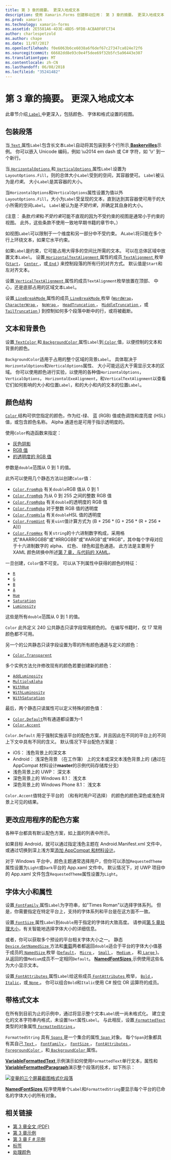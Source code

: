 ```yaml
---
title: 第 3 章的摘要。 更深入地成文本
description: 使用 Xamarin.Forms 创建移动应用： 第 3 章的摘要。 更深入地成文本
ms.prod: xamarin
ms.technology: xamarin-forms
ms.assetid: 2E5581A6-4D3E-4BD5-9FDB-ACBA0F0FC734
author: charlespetzold
ms.author: chape
ms.date: 11/07/2017
ms.openlocfilehash: f0e6063b6ce6038a6f6def67c27347ca024e72f6
ms.sourcegitcommit: 66682dd8e93c0e4f5dee69f32b5fc5a96443e307
ms.translationtype: MT
ms.contentlocale: zh-CN
ms.lasthandoff: 06/08/2018
ms.locfileid: "35241482"
---
```

# <a name="summary-of-chapter-3-deeper-into-text"></a>第 3 章的摘要。 更深入地成文本

此章节介绍[ `Label` ](https://developer.xamarin.com/api/type/Xamarin.Forms.Label/)中更深入，包括颜色、 字体和格式设置的视图。

## <a name="wrapping-paragraphs"></a>包装段落

当[ `Text` ](https://developer.xamarin.com/api/property/Xamarin.Forms.Label.Text/)属性`Label`包含长文本`Label`自动将其包装到多个行所示[ **Baskervilles**](https://github.com/xamarin/xamarin-forms-book-samples/tree/master/Chapter03/Baskervilles)示例。 你可以嵌入 Unicode 编码，例如 \u2014 em dash 或 C# 字符，如 '\r' 到一个新行。

当[ `HorizontalOptions` ](https://developer.xamarin.com/api/property/Xamarin.Forms.View.HorizontalOptions/)和[ `VerticalOptions` ](https://developer.xamarin.com/api/property/Xamarin.Forms.View.VerticalOptions/)属性`Label`设置为`LayoutOptions.Fill`，则的总体大小`Label`受到的空间，其容器使可。 `Label`被认为是*约束*。 大小`Label`是其容器的大小。

当`HorizontalOptions`和`VerticalOptions`属性设置为值以外`LayoutOptions.Fill`，大小为`Label`受呈现的文本，直到达到其容器使可用于的大小所需的空间`Label`。 `Label`被认为是*不受约束*，并确定其自身的大小。

(注意： 条款*约束*和*不受约束*可能不直观的因为不受约束的视图是通常小于约束的视图。 此外，这些条款不使用一致地早期书籍的章节中。）

如视图`Label`可以限制于一个维度和另一部分中不受约束。 A`Label`将只能在多个行上环绕文本，如果它水平约束。

如果`Label`是约束，它可能占用大得多的空间比所需的文本。 可以在总体区域中放置文本`Label`。 设置[ `HorizontalTextAlignment` ](https://developer.xamarin.com/api/property/Xamarin.Forms.Label.HorizontalTextAlignment/)属性的成员[ `TextAlignment` ](https://developer.xamarin.com/api/type/Xamarin.Forms.TextAlignment/)枚举 ([`Start`](https://developer.xamarin.com/api/field/Xamarin.Forms.TextAlignment.Start/)， [ `Center` ](https://developer.xamarin.com/api/field/Xamarin.Forms.TextAlignment.Center/)，或[ `End` ](https://developer.xamarin.com/api/field/Xamarin.Forms.TextAlignment.Center/)) 来控制段落的所有行的对齐方式。 默认值是`Start`和左对齐文本。

设置[ `VerticalTextAlignment` ](https://developer.xamarin.com/api/property/Xamarin.Forms.Label.VerticalTextAlignment/)属性的成员`TextAlignment`枚举放置在顶部、 中心，还是底部占用的区域文本`Label`。

设置[ `LineBreakMode` ](https://developer.xamarin.com/api/property/Xamarin.Forms.Label.LineBreakMode/)属性的成员[ `LineBreakMode` ](https://developer.xamarin.com/api/type/Xamarin.Forms.LineBreakMode/)枚举 ([`WordWrap`](https://developer.xamarin.com/api/field/Xamarin.Forms.LineBreakMode.WordWrap/)， [ `CharacterWrap` ](https://developer.xamarin.com/api/field/Xamarin.Forms.LineBreakMode.CharacterWrap/)， [ `NoWrap` ](https://developer.xamarin.com/api/field/Xamarin.Forms.LineBreakMode.NoWrap/)， [ `HeadTruncation` ](https://developer.xamarin.com/api/field/Xamarin.Forms.LineBreakMode.HeadTruncation/)， [ `MiddleTruncation` ](https://developer.xamarin.com/api/field/Xamarin.Forms.LineBreakMode.MiddleTruncation/)，或[ `TailTruncation` ](https://developer.xamarin.com/api/field/Xamarin.Forms.LineBreakMode.TailTruncation/)) 到控制如何多个段落中断中的行，或将被截断。

## <a name="text-and-background-colors"></a>文本和背景色

设置[ `TextColor` ](https://developer.xamarin.com/api/property/Xamarin.Forms.Label.TextColor/)和[ `BackgroundColor` ](https://developer.xamarin.com/api/property/Xamarin.Forms.VisualElement.BackgroundColor/)属性`Label`到[ `Color` ](https://developer.xamarin.com/api/type/Xamarin.Forms.Color/)值，以便控制的文本和背景的颜色。

`BackgroundColor`适用于占用的整个区域的背景`Label`。 具体取决于`HorizontalOptions`和`VerticalOptions`属性、 大小可能远远大于需显示文本的区域。 你可以使用颜色进行实验，以使用的各种值`HorizontalOptions`， `VerticalOptions`， `HorizontalExeAlignment`，和`VerticalTextAlignment`以查看它们如何影响的大小和位置`Label`，和的大小和内的文本的位置`Label`。

## <a name="the-color-structure"></a>颜色结构

[ `Color` ](https://developer.xamarin.com/api/type/Xamarin.Forms.Color/)结构可供您指定的颜色，作为红-绿、 蓝 (RGB) 值或色调饱和度亮度 (HSL) 值，或包含颜色名称。 Alpha 通道也是可用于指示透明度的。

使用`Color`构造函数来指定：

- [灰色阴影](https://developer.xamarin.com/api/constructor/Xamarin.Forms.Color.Color/p/System.Double/)
- [RGB 值](https://developer.xamarin.com/api/constructor/Xamarin.Forms.Color.Color/p/System.Double/System.Double/System.Double/)
- [的透明度的 RGB 值](https://developer.xamarin.com/api/constructor/Xamarin.Forms.Color.Color/p/System.Double/System.Double/System.Double/System.Double/)

参数是`double`范围从 0 到 1 的值。

此外可以使用几个静态方法以创建`Color`值：

- [`Color.FromRgb`](https://developer.xamarin.com/api/member/Xamarin.Forms.Color.FromRgb/p/System.Double/System.Double/System.Double/) 有关`double`RGB 值从 0 到 1
- [`Color.FromRgb`](https://developer.xamarin.com/api/member/Xamarin.Forms.Color.FromRgb/p/System.Int32/System.Int32/System.Int32/) 为从 0 到 255 之间的整数 RGB 值
- [`Color.FromRgba`](https://developer.xamarin.com/api/member/Xamarin.Forms.Color.FromRgba/p/System.Double/System.Double/System.Double/System.Double/) 有关`double`的透明度的 RGB 值
- [`Color.FromRgba`](https://developer.xamarin.com/api/member/Xamarin.Forms.Color.FromRgba/p/System.Int32/System.Int32/System.Int32/System.Int32/) 对于整数 RGB 值的透明度
- [`Color.FromHsla`](https://developer.xamarin.com/api/member/Xamarin.Forms.Color.FromHsla/p/System.Double/System.Double/System.Double/System.Double/) 有关`double`HSL 值的透明度
- [`Color.FromUint`](https://developer.xamarin.com/api/member/Xamarin.Forms.Color.FromUint/p/System.UInt32/) 有关`uint`值计算方式为 (B + 256 * (G + 256 * (R + 256 * A)))
- [`Color.FromHex`](https://developer.xamarin.com/api/member/Xamarin.Forms.Color.FromHex/p/System.String/) 有关`string`的十六进制数字构成，采用格式"#AARRGGBB"或"#RRGGBB"或"#ARGB"或"#RGB"，其中每个字母对应于十六进制数字的 alpha、 红色、 绿色和蓝色通道。 此方法是主要用于 XAML 颜色转换中所述[第 7 章，与代码的 XAML](~/xamarin-forms/creating-mobile-apps-xamarin-forms/summaries/chapter07.md)。

一旦创建，`Color`值不可变。 可以从下列属性中获得的颜色的特征：

- [`R`](https://developer.xamarin.com/api/property/Xamarin.Forms.Color.R/)
- [`G`](https://developer.xamarin.com/api/property/Xamarin.Forms.Color.G/)
- [`B`](https://developer.xamarin.com/api/property/Xamarin.Forms.Color.B/)
- [`A`](https://developer.xamarin.com/api/property/Xamarin.Forms.Color.A/)
- [`Hue`](https://developer.xamarin.com/api/property/Xamarin.Forms.Color.Hue/)
- [`Saturation`](https://developer.xamarin.com/api/property/Xamarin.Forms.Color.Saturation/)
- [`Luminosity`](https://developer.xamarin.com/api/property/Xamarin.Forms.Color.Luminosity/)

这些是所有`double`范围从 0 到 1 的值。

`Color` 此外定义 240 公共静态只读字段常用颜色的。 在编写书籍时，仅 17 常用颜色都不可用。

另一个的公共静态只读字段设置为零的所有颜色通道与定义的颜色：

- [`Color.Transparent`](https://developer.xamarin.com/api/field/Xamarin.Forms.Color.Transparent/)

多个实例方法允许修改现有的颜色若要创建新的颜色：

- [`AddLuminosity`](https://developer.xamarin.com/api/member/Xamarin.Forms.Color.AddLuminosity/p/System.Double/)
- [`MultiplyAlpha`](https://developer.xamarin.com/api/member/Xamarin.Forms.Color.MultiplyAlpha/p/System.Double/)
- [`WithHue`](https://developer.xamarin.com/api/member/Xamarin.Forms.Color.WithHue/p/System.Double/)
- [`WithLuminosity`](https://developer.xamarin.com/api/member/Xamarin.Forms.Color.WithLuminosity/p/System.Double/)
- [`WithSaturation`](https://developer.xamarin.com/api/member/Xamarin.Forms.Color.WithSaturation/p/System.Double/)

最后，两个静态只读属性可以定义特殊的颜色值：

- [`Color.Default`](https://developer.xamarin.com/api/property/Xamarin.Forms.Color.Default/)所有通道都设置为&ndash;1
- [`Color.Accent`](https://developer.xamarin.com/api/property/Xamarin.Forms.Color.Accent/)

`Color.Default` 用于强制实施该平台的配色方案，并且因此在不同的平台上的不同上下文中具有不同的含义。 默认情况下平台配色方案是：

- iOS： 浅色背景上的深文本
- Android： 浅深色背景 （在工作簿） 上的文本或深文本浅色背景上的 (通过在 AppCompat 材料设计**master**的示例代码存储库分支)
- 浅色背景上的 UWP： 深文本
- 深色背景上的 Windows 8.1： 浅文本
- 深色背景上的 Windows Phone 8.1： 浅文本

`Color.Accent`值特定于平台的 （和有时用户可选择） 的颜色的颜色深色或浅色背景上可见的结果。

## <a name="changing-the-application-color-scheme"></a>更改应用程序的配色方案

各种平台都具有默认配色方案，如上面的列表中所示。

如果目标 Android，就可以通过指定浅色主题在 Android.Manifest.xml 文件中，或通过切换到深上浅方案[添加 AppCompat 和材料设计](~/xamarin-forms/platform/android/appcompat.md)。

对于 Windows 平台中，颜色主题通常选择用户，但你可以添加`RequestedTheme`属性设置为`Light`或`Dark`平台的 App.xaml 文件中。 默认情况下，对 UWP 项目中的 App.xaml 文件包含`RequestedTheme`属性设置为`Light`。

## <a name="font-sizes-and-attributes"></a>字体大小和属性

设置[ `FontFamily` ](https://developer.xamarin.com/api/property/Xamarin.Forms.Label.FontFamily/)属性`Label`为字符串，如"Times Roman"以选择字体系列。 但是，你需要指定在特定平台上，支持的字体系列和平台是在这方面不一致。

设置[ `FontSize` ](https://developer.xamarin.com/api/property/Xamarin.Forms.Label.FontSize/)属性`Label`到`double`用于指定的字体的大致高度。 请参阅[第 5 章处理大小](chapter05.md)，有关智能地选择字体大小的详细信息。

或者，你可以获取多个预设的平台相关字体大小之一。 静态[ `Device.GetNamedSize` ](https://developer.xamarin.com/api/member/Xamarin.Forms.Device.GetNamedSize/p/Xamarin.Forms.NamedSize/System.Type/)方法和[重载](https://developer.xamarin.com/api/member/Xamarin.Forms.Device.GetNamedSize/p/Xamarin.Forms.NamedSize/Xamarin.Forms.Element/)两者都返回`double`适合于平台的字体大小值基于成员的[ `NamedSize` ](https://developer.xamarin.com/api/type/Xamarin.Forms.NamedSize/)枚举 ([`Default`](https://developer.xamarin.com/api/field/Xamarin.Forms.NamedSize.Default/)， [ `Micro` ](https://developer.xamarin.com/api/field/Xamarin.Forms.NamedSize.Micro/)， [ `Small` ](https://developer.xamarin.com/api/field/Xamarin.Forms.NamedSize.Small/)， [ `Medium` ](https://developer.xamarin.com/api/field/Xamarin.Forms.NamedSize.Medium/)， 和[ `Large` ](https://developer.xamarin.com/api/field/Xamarin.Forms.NamedSize.Large/))。 从返回的值`Medium`成员不一定相同`Default`。 [ **NamedFontSizes** ](https://github.com/xamarin/xamarin-forms-book-samples/tree/master/Chapter03/NamedFontSizes)示例使用这些名为大小显示文本。

设置[ `FontAttributes` ](https://developer.xamarin.com/api/property/Xamarin.Forms.Label.FontAttributes/)属性`Label`给这些成员[ `FontAttributes` ](https://developer.xamarin.com/api/type/Xamarin.Forms.FontAttributes/)枚举， [ `Bold` ](https://developer.xamarin.com/api/field/Xamarin.Forms.FontAttributes.Bold/)， [ `Italic`](https://developer.xamarin.com/api/field/Xamarin.Forms.FontAttributes.Italic/)，或[ `None` ](https://developer.xamarin.com/api/field/Xamarin.Forms.FontAttributes.None/)。 你可以组合`Bold`和`Italic`使用 C# 按位 OR 运算符的成员。

## <a name="formatted-text"></a>带格式文本

在所有到目前为止的示例中，通过将显示整个文本`Label`统一尚未格式化。 建立变化的文本字符串内格式，未设置`Text`属性`Label`。 与此相反，设置[ `FormattedText` ](https://developer.xamarin.com/api/property/Xamarin.Forms.Label.FormattedText/)类型的对象属性[ `FormattedString` ](https://developer.xamarin.com/api/type/Xamarin.Forms.FormattedString/)。

`FormattedString` 具有[ `Spans` ](https://developer.xamarin.com/api/property/Xamarin.Forms.FormattedString.Spans/)是一个集合的属性[ `Span` ](https://developer.xamarin.com/api/type/Xamarin.Forms.Span/)对象。 每个`Span`对象都具有其自己[ `Text` ](https://developer.xamarin.com/api/property/Xamarin.Forms.Span.Text/)， [ `FontFamily` ](https://developer.xamarin.com/api/property/Xamarin.Forms.Span.FontFamily/)， [ `FontSize` ](https://developer.xamarin.com/api/property/Xamarin.Forms.Span.FontSize/)， [ `FontAttributes` ](https://developer.xamarin.com/api/property/Xamarin.Forms.Span.FontAttributes/)， [ `ForegroundColor` ](https://developer.xamarin.com/api/property/Xamarin.Forms.Span.ForegroundColor/)，和[ `BackgroundColor` ](https://developer.xamarin.com/api/property/Xamarin.Forms.Span.BackgroundColor/)属性。

[ **VariableFormattedText** ](https://github.com/xamarin/xamarin-forms-book-samples/tree/master/Chapter03/VarFormText)示例演示如何使用`FormattedText`单行文本，属性和[ **VariableFormattedParagraph**](https://github.com/xamarin/xamarin-forms-book-samples/tree/master/Chapter03/VarFormPara)演示整个段落的技术，如下所示：

[![变量的三个屏幕截图格式化段落](images/ch03fg06-small.png "变量格式的标签文本")](images/ch03fg06-large.png#lightbox "变量格式的标签文本")

[ **NamedFontSizes** ](https://github.com/xamarin/xamarin-forms-book-samples/tree/master/Chapter03/NamedFontSizes)程序使用单个`Label`和`FormattedString`要显示每个平台的已命名的字体大小的所有对象。



## <a name="related-links"></a>相关链接

- [第 3 章全文 (PDF)](https://download.xamarin.com/developer/xamarin-forms-book/XamarinFormsBook-Ch03-Apr2016.pdf)
- [第 3 章示例](https://github.com/xamarin/xamarin-forms-book-samples/tree/master/Chapter03)
- [第 3 章 F # 示例](https://github.com/xamarin/xamarin-forms-book-samples/tree/master/Chapter03/FS)
- [标签](~/xamarin-forms/user-interface/text/label.md)
- [处理颜色](~/xamarin-forms/user-interface/colors.md)
